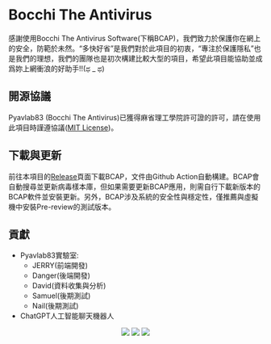 # Bocchi The Antivirus
感謝使用Bocchi The Antivirus Software(下稱BCAP)，我們致力於保護你在網上的安全，防範於未然。“多快好省”是我們對於此項目的初衷，“專注於保護隱私”也是我們的理想，我們的團隊也是初次構建比較大型的項目，希望此項目能協助並成爲妳上網衝浪的好助手!!(ಥ _ ಥ)
## 開源協議
Pyavlab83 (Bocchi The Antivirus)已獲得麻省理工學院許可證的許可，請在使用此項目時謹遵協議([MIT License](https://github.com/JerryIs-strong/Bocchi_Antivirus_Software/blob/main/LICENSE))。
## 下載與更新
前往本項目的[Release](https://github.com/JerryIs-strong/Bocchi_The_Antivirus/releases/)頁面下載BCAP，文件由Github Action自動構建。BCAP會自動搜尋並更新病毒樣本庫，但如果需要更新BCAP應用，則需自行下載新版本的BCAP軟件並安裝更新。另外，BCAP涉及系統的安全性與穩定性，僅推薦與虛擬機中安裝Pre-review的測試版本。
## 貢獻
- Pyavlab83實驗室:
  - JERRY(前端開發)
  - Danger(後端開發)
  - David(資料收集與分析)
  - Samuel(後期測試)
  - Nail(後期測試)
- ChatGPT人工智能聊天機器人
<div align="center">
   <img src="https://img.shields.io/badge/python-3670A0?style=for-the-badge&logo=python&logoColor=ffdd54">
   <img src="https://img.shields.io/badge/Electron-191970?style=for-the-badge&logo=Electron&logoColor=white">
   <img src="https://img.shields.io/badge/github%20pages-121013?style=for-the-badge&logo=github&logoColor=white">
</div>
